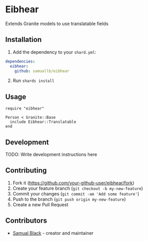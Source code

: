 # Eibhear

Extends Granite models to use translatable fields

## Installation

1. Add the dependency to your `shard.yml`:
```yaml
dependencies:
  eibhear:
    github: samuallb/eibhear
```
2. Run `shards install`

## Usage

```crystal
require "eibhear"
```

```crystal
Person < Granite::Base
  include Eibhear::Translatable
end
```
## Development

TODO: Write development instructions here

## Contributing

1. Fork it (<https://github.com/your-github-user/eibhear/fork>)
2. Create your feature branch (`git checkout -b my-new-feature`)
3. Commit your changes (`git commit -am 'Add some feature'`)
4. Push to the branch (`git push origin my-new-feature`)
5. Create a new Pull Request

## Contributors

- [Samual Black](https://github.com/SamualLB) - creator and maintainer
